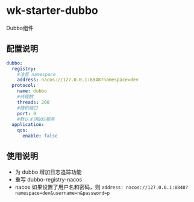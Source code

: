 # wk-starter-dubbo

Dubbo组件

## 配置说明
```yaml
dubbo:
  registry:
    #注意 namespace
    address: nacos://127.0.0.1:8848?namespace=dev
  protocol:
    name: dubbo
    #线程数
    threads: 200
    #随机端口
    port: 0
    #默认关闭QOS服务
  application:
    qos:
      enable: false
```
## 使用说明

* 为 dubbo 增加日志追踪功能 
* 重写 dubbo-registry-nacos
* nacos 如果设置了用户名和密码，则 `address: nacos://127.0.0.1:8848?namespace=dev&username=n&password=p`
